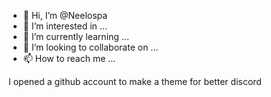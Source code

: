 - 👋 Hi, I’m @Neelospa
- 👀 I’m interested in ...
- 🌱 I’m currently learning ...
- 💞️ I’m looking to collaborate on ...
- 📫 How to reach me ...

<!---
Neelospa/Neelospa is a ✨ special ✨ repository because its `README.md` (this file) appears on your GitHub profile.
You can click the Preview link to take a look at your changes.
--->
I opened a github account to make a theme for better discord
